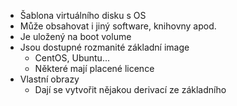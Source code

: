 - Šablona virtuálního disku s OS
- Může obsahovat i jiný software, knihovny apod.
- Je uložený na boot volume
- Jsou dostupné rozmanité základní image
	- CentOS, Ubuntu...
	- Některé mají placené licence
- Vlastní obrazy
	- Dají se vytvořit nějakou derivací ze základního